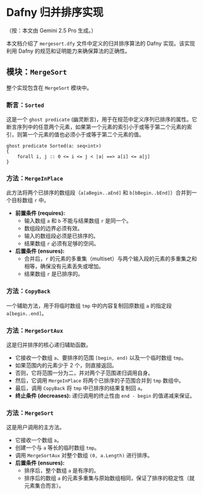 # Dafny 归并排序实现

（按：本文由 Gemini 2.5 Pro 生成。）

本文档介绍了 `mergesort.dfy` 文件中定义的归并排序算法的 Dafny 实现。该实现利用 Dafny 的规范和证明能力来确保算法的正确性。

## 模块：`MergeSort`

整个实现包含在 `MergeSort` 模块中。

### 断言：`Sorted`

这是一个 `ghost predicate` (幽灵断言)，用于在规范中定义序列已排序的属性。它断言序列中的任意两个元素，如果第一个元素的索引小于或等于第二个元素的索引，则第一个元素的值也必须小于或等于第二个元素的值。

```dafny
ghost predicate Sorted(a: seq<int>)
{
    forall i, j :: 0 <= i <= j < |a| ==> a[i] <= a[j]
}
```

### 方法：`MergeInPlace`

此方法将两个已排序的数组段（`a[aBegin..aEnd]` 和 `b[bBegin..bEnd]`）合并到一个目标数组 `r` 中。

- **前置条件 (requires):**
    - 输入数组 `a` 和 `b` 不能与结果数组 `r` 是同一个。
    - 数组段的边界必须有效。
    - 输入的数组段必须是已排序的。
    - 结果数组 `r` 必须有足够的空间。
- **后置条件 (ensures):**
    - 合并后，`r` 的元素的多重集（multiset）与两个输入段的元素的多重集之和相等，确保没有元素丢失或增加。
    - 结果数组 `r` 是已排序的。

### 方法：`CopyBack`

一个辅助方法，用于将临时数组 `tmp` 中的内容复制回原数组 `a` 的指定段 `a[begin..end]`。

### 方法：`MergeSortAux`

这是归并排序的核心递归辅助函数。

- 它接收一个数组 `a`、要排序的范围 `[begin, end)` 以及一个临时数组 `tmp`。
- 如果范围内的元素少于 2 个，则直接返回。
- 否则，它将范围一分为二，并对两个子范围递归调用自身。
- 然后，它调用 `MergeInPlace` 将两个已排序的子范围合并到 `tmp` 数组中。
- 最后，调用 `CopyBack` 将 `tmp` 中已排序的结果复制回 `a`。
- **终止条件 (decreases):** 递归调用的终止性由 `end - begin` 的值递减来保证。

### 方法：`MergeSort`

这是用户调用的主方法。

- 它接收一个数组 `a`。
- 创建一个与 `a` 等长的临时数组 `tmp`。
- 调用 `MergeSortAux` 对整个数组 `(0, a.Length)` 进行排序。
- **后置条件 (ensures):**
    - 排序后，整个数组 `a` 是有序的。
    - 排序后的数组 `a` 的元素多重集与原始数组相同，保证了排序的稳定性（就元素集合而言）。

